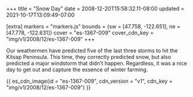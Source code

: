 +++
title = "Snow Day"
date = 2008-12-20T15:58:32.11-08:00
updated = 2021-10-17T13:09:49-07:00

[extra]
markers = "markers.js"
bounds = {sw = [47.758, -122.651], ne = [47.778, -122.631]}
cover = "es-1367-009"
cover_cdn_key = "img/v1/2008/12/es-1367-009"
+++

Our weathermen have predicted five of the last three storms to hit the Kitsap Peninsula. This time, they correctly predicted snow, but also predicted a major windstorm that didn't happen. Regardless, it was a nice day to get out and capture the essence of winter farming.

<!-- more -->

{{ es_cdn_image(id = "es-1367-009", cdn_version = "v1", cdn_key = "img/v1/2008/12/es-1367-009") }}
